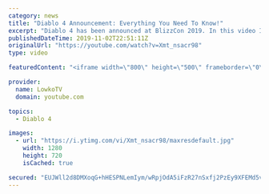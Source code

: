 ```yaml
---
category: news
title: "Diablo 4 Announcement: Everything You Need To Know!"
excerpt: "Diablo 4 has been announced at BlizzCon 2019. In this video I go over everything you need to know about this upcoming Blizzard Entertainment game."
publishedDateTime: 2019-11-02T22:51:11Z
originalUrl: "https://youtube.com/watch?v=Xmt_nsacr98"
type: video

featuredContent: "<iframe width=\"800\" height=\"500\" frameborder=\"0\" src=\"https://www.youtube.com/embed/Xmt_nsacr98\" allow=\"accelerometer; autoplay; encrypted-media; gyroscope; picture-in-picture\" allowfullscreen></iframe>"

provider:
  name: LowkoTV
  domain: youtube.com

topics:
  - Diablo 4

images:
  - url: "https://i.ytimg.com/vi/Xmt_nsacr98/maxresdefault.jpg"
    width: 1280
    height: 720
    isCached: true

secured: "EUJWll2d8DMXoqG+hHESPNLemIym/wRpjOdA5iFzR27nSxfj2PzEy9XFEMd5vqxWppIIlbv0caI3ioZooB1ZGFd13SDRBBgshj6g7/oiWfzjmONx0nWxYZIErWE8xCoqQyyrFR0dcM+nF9Wvlk8Z8z0GzMup642oCypjkaCEUjh3tEA3Idk9CNnbd22jLAKWFGGSE2kYFP9cR56PBd76CuSK8mI59DS44AWh/jSzZn4Ia6DAieUbcaQRqstwSPjiz3S5WlmiH0Ya6IS71iDi0Wl/sDWLgcD0owWRzijIWK6V1+Kdbztw3S3I6NrZbqTTEiV93e5ph04XWS0MmDaZUtqbuIIlsOT7gScMLPmYdBlZlVryxxaq1ZS8bSYa7CB2mgdFOH4SzFenYgNNFIEIDDtAWhEu2OMsm4R7Ea62znoBD/AqGOqqoECovkXnalaU;wyR3iEG3hRhjb6giuqE1wg=="
---
```


